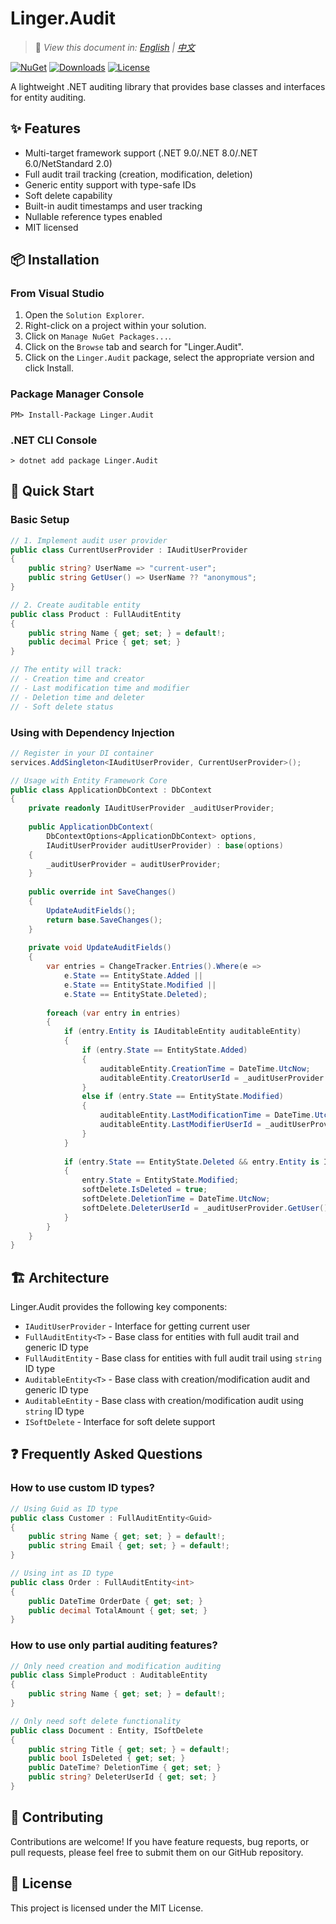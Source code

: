 ﻿# Linger.Audit

> 📝 *View this document in: [English](./README.md) | [中文](./README.zh-CN.md)*

[![NuGet](https://img.shields.io/nuget/v/Linger.Audit.svg)](https://www.nuget.org/packages/Linger.Audit/)
[![Downloads](https://img.shields.io/nuget/dt/Linger.Audit.svg)](https://www.nuget.org/packages/Linger.Audit/)
[![License](https://img.shields.io/github/license/lingershub/linger.audit)](LICENSE)

A lightweight .NET auditing library that provides base classes and interfaces for entity auditing.

## ✨ Features

- Multi-target framework support (.NET 9.0/.NET 8.0/.NET 6.0/NetStandard 2.0)
- Full audit trail tracking (creation, modification, deletion)
- Generic entity support with type-safe IDs
- Soft delete capability
- Built-in audit timestamps and user tracking
- Nullable reference types enabled
- MIT licensed

## 📦 Installation

### From Visual Studio

1. Open the `Solution Explorer`.
2. Right-click on a project within your solution.
3. Click on `Manage NuGet Packages...`.
4. Click on the `Browse` tab and search for "Linger.Audit".
5. Click on the `Linger.Audit` package, select the appropriate version and click Install.

### Package Manager Console

```
PM> Install-Package Linger.Audit
```

### .NET CLI Console

```
> dotnet add package Linger.Audit
```

## 🚀 Quick Start

### Basic Setup

```csharp
// 1. Implement audit user provider 
public class CurrentUserProvider : IAuditUserProvider 
{ 
    public string? UserName => "current-user"; 
    public string GetUser() => UserName ?? "anonymous"; 
}

// 2. Create auditable entity 
public class Product : FullAuditEntity 
{ 
    public string Name { get; set; } = default!; 
    public decimal Price { get; set; }
}

// The entity will track: 
// - Creation time and creator 
// - Last modification time and modifier
// - Deletion time and deleter 
// - Soft delete status
```

### Using with Dependency Injection

```csharp
// Register in your DI container
services.AddSingleton<IAuditUserProvider, CurrentUserProvider>();

// Usage with Entity Framework Core
public class ApplicationDbContext : DbContext
{
    private readonly IAuditUserProvider _auditUserProvider;
    
    public ApplicationDbContext(
        DbContextOptions<ApplicationDbContext> options,
        IAuditUserProvider auditUserProvider) : base(options)
    {
        _auditUserProvider = auditUserProvider;
    }
    
    public override int SaveChanges()
    {
        UpdateAuditFields();
        return base.SaveChanges();
    }
    
    private void UpdateAuditFields()
    {
        var entries = ChangeTracker.Entries().Where(e => 
            e.State == EntityState.Added || 
            e.State == EntityState.Modified ||
            e.State == EntityState.Deleted);
            
        foreach (var entry in entries)
        {
            if (entry.Entity is IAuditableEntity auditableEntity)
            {
                if (entry.State == EntityState.Added)
                {
                    auditableEntity.CreationTime = DateTime.UtcNow;
                    auditableEntity.CreatorUserId = _auditUserProvider.GetUser();
                }
                else if (entry.State == EntityState.Modified)
                {
                    auditableEntity.LastModificationTime = DateTime.UtcNow;
                    auditableEntity.LastModifierUserId = _auditUserProvider.GetUser();
                }
            }
            
            if (entry.State == EntityState.Deleted && entry.Entity is ISoftDelete softDelete)
            {
                entry.State = EntityState.Modified;
                softDelete.IsDeleted = true;
                softDelete.DeletionTime = DateTime.UtcNow;
                softDelete.DeleterUserId = _auditUserProvider.GetUser();
            }
        }
    }
}
```

## 🏗️ Architecture

Linger.Audit provides the following key components:

- `IAuditUserProvider` - Interface for getting current user
- `FullAuditEntity<T>` - Base class for entities with full audit trail and generic ID type
- `FullAuditEntity` - Base class for entities with full audit trail using `string` ID type
- `AuditableEntity<T>` - Base class with creation/modification audit and generic ID type
- `AuditableEntity` - Base class with creation/modification audit using `string` ID type
- `ISoftDelete` - Interface for soft delete support

## ❓ Frequently Asked Questions

### How to use custom ID types?

```csharp
// Using Guid as ID type
public class Customer : FullAuditEntity<Guid> 
{
    public string Name { get; set; } = default!;
    public string Email { get; set; } = default!;
}

// Using int as ID type
public class Order : FullAuditEntity<int>
{
    public DateTime OrderDate { get; set; }
    public decimal TotalAmount { get; set; }
}
```

### How to use only partial auditing features?

```csharp
// Only need creation and modification auditing
public class SimpleProduct : AuditableEntity
{
    public string Name { get; set; } = default!;
}

// Only need soft delete functionality
public class Document : Entity, ISoftDelete
{
    public string Title { get; set; } = default!;
    public bool IsDeleted { get; set; }
    public DateTime? DeletionTime { get; set; }
    public string? DeleterUserId { get; set; }
}
```

## 🤝 Contributing

Contributions are welcome! If you have feature requests, bug reports, or pull requests, please feel free to submit them on our GitHub repository.

## 📝 License

This project is licensed under the MIT License.


